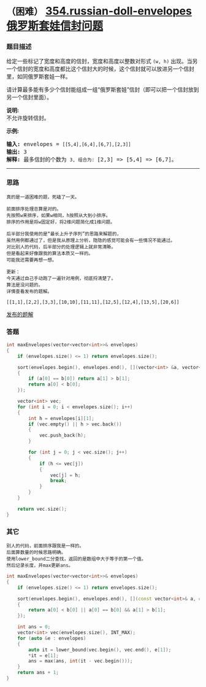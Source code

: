 # `（困难）` [354.russian-doll-envelopes 俄罗斯套娃信封问题](https://leetcode-cn.com/problems/russian-doll-envelopes/)

### 题目描述
<p>给定一些标记了宽度和高度的信封，宽度和高度以整数对形式&nbsp;<code>(w, h)</code>&nbsp;出现。当另一个信封的宽度和高度都比这个信封大的时候，这个信封就可以放进另一个信封里，如同俄罗斯套娃一样。</p>

<p>请计算最多能有多少个信封能组成一组“俄罗斯套娃”信封（即可以把一个信封放到另一个信封里面）。</p>

<p><strong>说明:</strong><br>
不允许旋转信封。</p>

<p><strong>示例:</strong></p>

<pre><strong>输入:</strong> envelopes = <code>[[5,4],[6,4],[6,7],[2,3]]</code>
<strong>输出:</strong> 3 
<strong>解释:</strong> 最多信封的个数为 <code>3, 组合为: </code>[2,3] =&gt; [5,4] =&gt; [6,7]。
</pre>


---
### 思路
```
真的是一道困难的题，死磕了一天。

前面排序处理总算是对的。
先按照w来排序，如果w相同，h按照从大到小排序。
排序的作用是将w固定好，将2维问题简化成1维问题。

后半部分我使用的是“最长上升子序列”的思路来解题的，
虽然用例都通过了，但是我从原理上分析，隐隐的感觉可能会有一些情况不能通过。
对比别人的代码，后半部分的处理逻辑上就非常清晰。
但是看起来好像跟我的算法本质又一样的。
可能我还需要再想一想。

更新：
今天通过自己手动跑了一遍针对用例，彻底捋清楚了。
算法是没问题的。
详情查看发布的题解。  

[[1,1],[2,2],[3,3],[10,10],[11,11],[12,5],[12,4],[13,5],[20,6]]

```

[发布的题解](https://leetcode-cn.com/problems/russian-doll-envelopes/solution/354-by-ikaruga/)

### 答题
``` C++
int maxEnvelopes(vector<vector<int>>& envelopes)
{
	if (envelopes.size() <= 1) return envelopes.size();

	sort(envelopes.begin(), envelopes.end(), [](vector<int> &a, vector<int> &b)
	{
		if (a[0] == b[0]) return a[1] > b[1];
		return a[0] < b[0];
	});

	vector<int> vec;
	for (int i = 0; i < envelopes.size(); i++)
	{
		int h = envelopes[i][1];
		if (vec.empty() || h > vec.back())
		{
			vec.push_back(h);
		}

		for (int j = 0; j < vec.size(); j++)
		{
			if (h <= vec[j])
			{
				vec[j] = h;
				break;
			}
		}
	}

	return vec.size();
}
```


### 其它
```
别人的代码，前面排序跟我是一样的。
后面算数量的时候思路明确。
使用lower_bound二分查找，返回的是数组中大于等于的第一个值。
然后记录长度，并max更新ans。
```
``` C++
int maxEnvelopes(vector<vector<int>>& envelopes) 
{
	if (envelopes.size() <= 1) return envelopes.size();

	sort(envelopes.begin(), envelopes.end(), [](const vector<int>& a, const vector<int>& b) 
	{
		return a[0] < b[0] || a[0] == b[0] && a[1] > b[1];
	});

	int ans = 0;
	vector<int> vec(envelopes.size(), INT_MAX);
	for (auto &e : envelopes) 
	{
		auto it = lower_bound(vec.begin(), vec.end(), e[1]);
		*it = e[1];
		ans = max(ans, int(it - vec.begin()));
	}
	return ans + 1;
}
```

